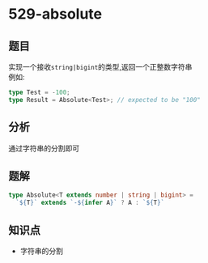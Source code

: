 # 529-absolute
## 题目
实现一个接收`string|bigint`的类型,返回一个正整数字符串  
例如:
```ts
type Test = -100;
type Result = Absolute<Test>; // expected to be "100"
```
## 分析
通过字符串的分割即可
## 题解
```ts
type Absolute<T extends number | string | bigint> =
  `${T}` extends `-${infer A}` ? A : `${T}`
```
## 知识点
- 字符串的分割